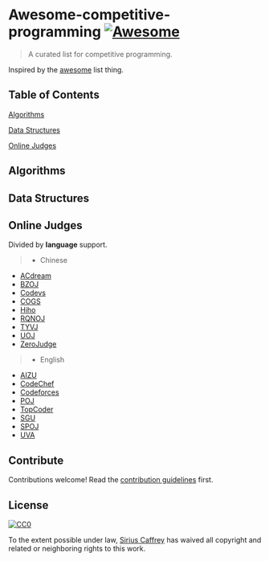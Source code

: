 # Awesome-competitive-programming  [![Awesome](https://cdn.rawgit.com/sindresorhus/awesome/d7305f38d29fed78fa85652e3a63e154dd8e8829/media/badge.svg)](https://github.com/imcaffrey/awesome-competitive-programming)

> A curated list for competitive programming.

Inspired by the [awesome](https://github.com/sindresorhus/awesome) list thing.

## Table of Contents

[Algorithms](#algorithms)

[Data Structures](#data-structures)

[Online Judges](#online-judges)

## Algorithms

## Data Structures

## Online Judges

Divided by **language** support.

>* Chinese 
  * [ACdream](http://acdream.info/)
  * [BZOJ](http://www.lydsy.com/JudgeOnline/)
  * [Codevs](http://codevs.cn/)
  * [COGS](http://cojs.tk/cogs/index.php)
  * [Hiho](http://hihocoder.com/hiho)
  * [RQNOJ](http://www.rqnoj.cn/)
  * [TYVJ](http://www.tyvj.cn/)
  * [UOJ](http://uoj.ac/)
  * [ZeroJudge](http://zerojudge.tw/Problems)
>* English 
  * [AIZU](http://judge.u-aizu.ac.jp/onlinejudge/)
  * [CodeChef](http://www.codechef.com/)
  * [Codeforces](http://codeforces.com/)
  * [POJ](http://poj.org/)
  * [TopCoder](https://www.topcoder.com/)
  * [SGU](http://acm.sgu.ru/)
  * [SPOJ](http://www.spoj.com/)
  * [UVA](https://uva.onlinejudge.org/)

## Contribute

Contributions welcome! Read the [contribution guidelines](contributing.md) first.

## License

[![CC0](http://i.creativecommons.org/p/zero/1.0/88x31.png)](http://creativecommons.org/publicdomain/zero/1.0/)

To the extent possible under law, [Sirius Caffrey](https://github.com/imcaffrey) has waived all copyright and related or neighboring rights to this work.
